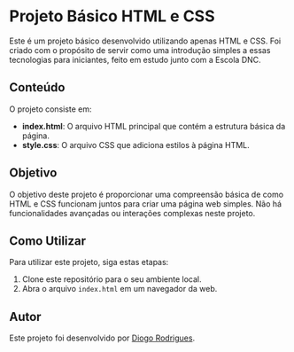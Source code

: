 # Projeto Básico HTML e CSS

Este é um projeto básico desenvolvido utilizando apenas HTML e CSS. Foi criado com o propósito de servir como uma introdução simples a essas tecnologias para iniciantes, feito em estudo junto com a Escola DNC.

## Conteúdo

O projeto consiste em:

- **index.html**: O arquivo HTML principal que contém a estrutura básica da página.
- **style.css**: O arquivo CSS que adiciona estilos à página HTML.

## Objetivo

O objetivo deste projeto é proporcionar uma compreensão básica de como HTML e CSS funcionam juntos para criar uma página web simples. Não há funcionalidades avançadas ou interações complexas neste projeto.

## Como Utilizar

Para utilizar este projeto, siga estas etapas:

1. Clone este repositório para o seu ambiente local.
2. Abra o arquivo `index.html` em um navegador da web.

## Autor

Este projeto foi desenvolvido por [Diogo Rodrigues](github.com/odiogorodriigues).

